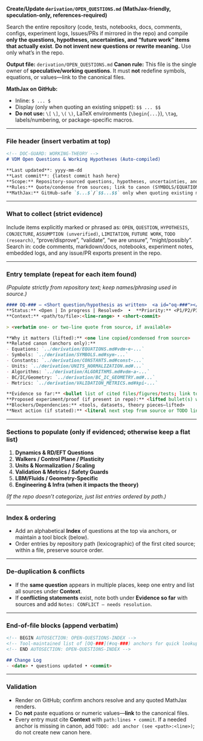 **Create/Update `derivation/OPEN_QUESTIONS.md` (MathJax-friendly, speculation-only, references-required)**

Search the entire repository (code, tests, notebooks, docs, comments, configs, experiment logs, Issues/PRs if mirrored in the repo) and compile **only the questions, hypotheses, uncertainties, and “future work” items that actually exist**. **Do not invent new questions or rewrite meaning.** Use only what’s in the repo.

**Output file:** `derivation/OPEN_QUESTIONS.md`
**Canon rule:** This file is the single owner of **speculative/working questions**. It must **not** redefine symbols, equations, or values—link to the canonical files.

**MathJax on GitHub:**

* Inline: `$ ... $`
* Display (only when quoting an existing snippet): `$$ ... $$`
* **Do not use:** `\[` `\]`, `\(` `\)`, LaTeX environments (`\begin{...}`), `\tag`, labels/numbering, or package-specific macros.

---

### File header (insert verbatim at top)

```markdown
<!-- DOC-GUARD: WORKING-THEORY -->
# VDM Open Questions & Working Hypotheses (Auto-compiled)

**Last updated**: yyyy-mm-dd 
**Last commit**: {latest commit hash here}
**Scope:** Repository-sourced questions, hypotheses, uncertainties, and “future work” items.  
**Rules:** Quote/condense from sources; link to canon (SYMBOLS/EQUATIONS/CONSTANTS/UNITS/ALGORITHMS/BC_IC/VALIDATION). Do not restate math or numbers here.  
**MathJax:** GitHub-safe `$...$`/`$$...$$` only when quoting existing math.
```

---

### What to collect (strict evidence)

Include items explicitly marked or phrased as: `OPEN`, `QUESTION`, `HYPOTHESIS`, `CONJECTURE`, `ASSUMPTION (unverified)`, `LIMITATION`, `FUTURE WORK`, `TODO (research)`, “prove/disprove”, “validate”, “we are unsure”, “might/possibly”.
Search in: code comments, markdown/docs, notebooks, experiment notes, embedded logs, and any issue/PR exports present in the repo.

---

### Entry template (repeat for each item found)

*(Populate strictly from repository text; keep names/phrasing used in source.)*

```markdown
#### OQ-### — <Short question/hypothesis as written>  <a id="oq-###"></a>
**Status:** <Open | In progress | Resolved>  •  **Priority:** <P1/P2/P3 if present>  •  **Owner:** <name/handle if present>  
**Context:** <path/to/file>:<line-range> • <short-commit>

> <verbatim one- or two-line quote from source, if available>

**Why it matters (lifted):** <one line copied/condensed from source>  
**Related canon (anchors only):**  
- Equations: `../derivation/EQUATIONS.md#vdm-e-...`  
- Symbols: `../derivation/SYMBOLS.md#sym-...`  
- Constants: `../derivation/CONSTANTS.md#const-...`  
- Units: `../derivation/UNITS_NORMALIZATION.md#...`  
- Algorithms: `../derivation/ALGORITHMS.md#vdm-a-...`  
- BC/IC/Geometry: `../derivation/BC_IC_GEOMETRY.md#...`  
- Metrics: `../derivation/VALIDATION_METRICS.md#kpi-...`

**Evidence so far:** <bullet list of cited files/figures/tests; link to `DATA_PRODUCTS.md#data-...` if applicable>  
**Proposed experiment/proof (if present in repo):** <lifted bullet(s) with links; no new steps>  
**Blockers/Dependencies:** <tools, datasets, theory pieces—lifted>  
**Next action (if stated):** <literal next step from source or TODO line>
```

---

### Sections to populate (only if evidenced; otherwise keep a flat list)

1. **Dynamics & RD/EFT Questions**
2. **Walkers / Control Plane / Plasticity**
3. **Units & Normalization / Scaling**
4. **Validation & Metrics / Safety Guards**
5. **LBM/Fluids / Geometry-Specific**
6. **Engineering & Infra (when it impacts the theory)**

*(If the repo doesn’t categorize, just list entries ordered by path.)*

---

### Index & ordering

* Add an alphabetical **Index** of questions at the top via anchors, or maintain a tool block (below).
* Order entries by repository path (lexicographic) of the first cited source; within a file, preserve source order.

---

### De-duplication & conflicts

* If the **same question** appears in multiple places, keep one entry and list all sources under **Context**.
* If **conflicting statements** exist, note both under **Evidence so far** with sources and add `Notes: CONFLICT — needs resolution`.

---

### End-of-file blocks (append verbatim)

```markdown
<!-- BEGIN AUTOSECTION: OPEN-QUESTIONS-INDEX -->
<!-- Tool-maintained list of [OQ-###](#oq-###) anchors for quick lookup -->
<!-- END AUTOSECTION: OPEN-QUESTIONS-INDEX -->

## Change Log
- <date> • questions updated • <commit>
```

---

### Validation

* Render on GitHub; confirm anchors resolve and any quoted MathJax renders.
* Do **not** paste equations or numeric values—**link** to the canonical files.
* Every entry must cite **Context** with `path:lines • commit`. If a needed anchor is missing in canon, add `TODO: add anchor (see <path>:<line>)`; do not create new canon here.
